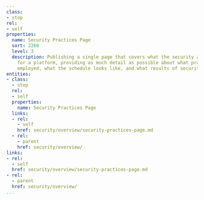 ```yaml
---
class:
- stop
rel:
- self
properties:
  name: Security Practices Page
  sort: 2269
  level: 3
  description: Publishing a single page that covers what the security approaches are
    for a platform, providing as much detail as possible about what practices are
    employed, what the schedule looks like, and what results of security history is.
entities:
- class:
  - stop
  rel:
  - self
  properties:
    name: Security Practices Page
  links:
  - rel:
    - self
    href: security/overview/security-practices-page.md
  - rel:
    - parent
    href: security/overview/
links:
- rel:
  - self
  href: security/overview/security-practices-page.md
- rel:
  - parent
  href: security/overview/
...
```

